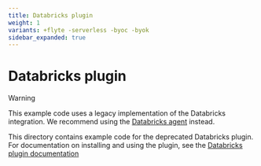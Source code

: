 ```yaml
---
title: Databricks plugin
weight: 1
variants: +flyte -serverless -byoc -byok
sidebar_expanded: true
---
```


# Databricks plugin

> [!WARNING]
> This example code uses a legacy implementation of the Databricks integration. We recommend using the [Databricks agent](https://docs.flyte.org/en/latest/flytesnacks/examples/databricks_agent/index.html) instead.

This directory contains example code for the deprecated Databricks plugin. For documentation on installing and using the plugin, see the [Databricks plugin documentation](https://docs.flyte.org/en/latest/deprecated_integrations/databricks_plugin/index.html)
